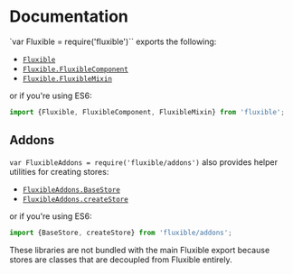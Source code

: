 # Documentation

`var Fluxible = require('fluxible')`` exports the following:

 * [`Fluxible`](Fluxible.md)
 * [`Fluxible.FluxibleComponent`](FluxibleComponent.md)
 * [`Fluxible.FluxibleMixin`](FluxibleMixin.md)


or if you're using ES6:

```js
import {Fluxible, FluxibleComponent, FluxibleMixin} from 'fluxible';
```

## Addons

`var FluxibleAddons = require('fluxible/addons')` also provides helper utilities for creating stores:

 * [`FluxibleAddons.BaseStore`](Stores.md#BaseStore)
 * [`FluxibleAddons.createStore`](Stores.md#createStore)

 or if you're using ES6:

 ```js
 import {BaseStore, createStore} from 'fluxible/addons';
 ```

 These libraries are not bundled with the main Fluxible export because stores are classes that are decoupled from Fluxible entirely.
